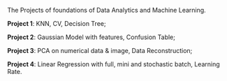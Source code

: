 The Projects of foundations of Data Analytics and Machine Learning.

**Project 1**: KNN, CV, Decision Tree;

**Project 2**: Gaussian Model with features, Confusion Table;

**Project 3**: PCA on numerical data & image, Data Reconstruction;

**Project 4**: Linear Regression with full, mini and stochastic batch, Learning Rate.
